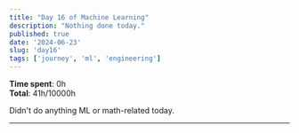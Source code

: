 ```yaml
---
title: "Day 16 of Machine Learning"
description: "Nothing done today."
published: true
date: '2024-06-23'
slug: 'day16'
tags: ['journey', 'ml', 'engineering']
---
```

<script>
    import Image from '$lib/components/Image.svelte';
</script>

**Time spent**: 0h<br /> **Total**: 41h/10000h

Didn't do anything ML or math-related today.

___
